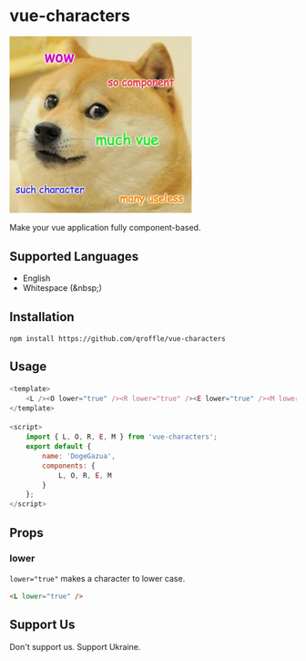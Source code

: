 # vue-characters
<img src="doge.jpg" width="320" alt="vue-characters doge meme" />

Make your vue application fully component-based.

## Supported Languages
* English
* Whitespace (\&nbsp;)

## Installation

```shell
npm install https://github.com/qroffle/vue-characters
```

## Usage

```javascript
<template>
    <L /><O lower="true" /><R lower="true" /><E lower="true" /><M lower="true" />
</template>

<script>
    import { L, O, R, E, M } from 'vue-characters';
    export default {
        name: 'DogeGazua',
        components: {
            L, O, R, E, M
        }
    };
</script>
```

## Props

### lower
`lower="true"` makes a character to lower case.
```html
<L lower="true" />
```

## Support Us

Don't support us. Support Ukraine.